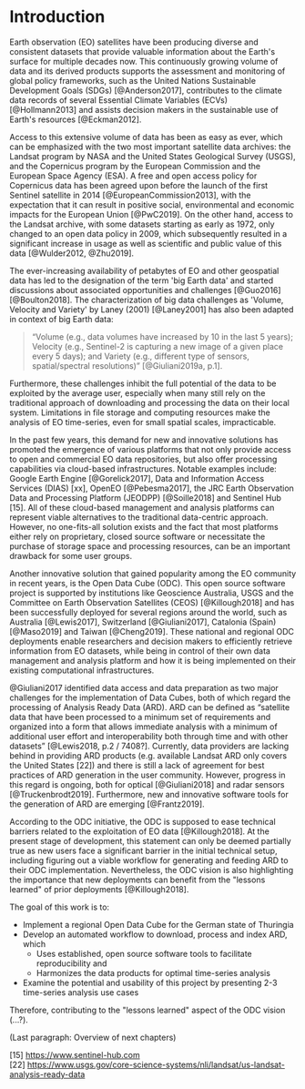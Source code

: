 
# Introduction

Earth observation (EO) satellites have been producing diverse and consistent datasets that provide valuable information about the Earth's surface for multiple decades now. This continuously growing volume of data and its derived products supports the assessment and monitoring of global policy frameworks, such as the United Nations Sustainable Development Goals (SDGs) [@Anderson2017], contributes to the climate data records of several Essential Climate Variables (ECVs) [@Hollmann2013] and assists decision makers in the sustainable use of Earth's resources [@Eckman2012].

Access to this extensive volume of data has been as easy as ever, which can be emphasized with the two most important satellite data archives: the Landsat program by NASA and the United States Geological Survey (USGS), and the Copernicus program by the European Commission and the European Space Agency (ESA). A free and open access policy for Copernicus data has been agreed upon before the launch of the first Sentinel satellite in 2014 [@EuropeanCommission2013], with the expectation that it can result in positive social, environmental and economic impacts for the European Union [@PwC2019]. On the other hand, access to the Landsat archive, with some datasets starting as early as 1972, only changed to an open data policy in 2009, which subsequently resulted in a significant increase in usage as well as scientific and public value of this data [@Wulder2012, @Zhu2019].

The ever-increasing availability of petabytes of EO and other geospatial data has led to the designation of the term 'big Earth data' and started discussions about associated opportunities and challenges [@Guo2016] [@Boulton2018]. The characterization of big data challenges as 'Volume, Velocity and Variety' by Laney (2001) [@Laney2001] has also been adapted in context of big Earth data: 
>“Volume (e.g., data volumes have increased by 10 in the last 5 years); Velocity (e.g., Sentinel-2 is capturing a new image of a given place every 5 days); and Variety (e.g., different type of sensors, spatial/spectral resolutions)” [@Giuliani2019a, p.1]. 

Furthermore, these challenges inhibit the full potential of the data to be exploited by the average user, especially when many still rely on the traditional approach of downloading and processing the data on their local system. Limitations in file storage and computing resources make the analysis of EO time-series, even for small spatial scales, impracticable.

In the past few years, this demand for new and innovative solutions has promoted the emergence of various platforms that not only provide access to open and commercial EO data repositories, but also offer processing capabilities via cloud-based infrastructures. Notable examples include: Google Earth Engine [@Gorelick2017], Data and Information Access Services (DIAS) [xx], OpenEO [@Pebesma2017], the JRC Earth Observation Data and Processing Platform (JEODPP) [@Soille2018] and Sentinel Hub [15]. All of these cloud-based management and analysis platforms can represent viable alternatives to the traditional data-centric approach. However, no one-fits-all solution exists and the fact that most platforms either rely on proprietary, closed source software or necessitate the purchase of storage space and processing resources, can be an important drawback for some user groups.

Another innovative solution that gained popularity among the EO community in recent years, is the Open Data Cube (ODC). This open source software project is supported by institutions like Geoscience Australia, USGS and the Committee on Earth Observation Satellites (CEOS) [@Killough2018] and has been successfully deployed for several regions around the world, such as Australia [@Lewis2017], Switzerland [@Giuliani2017], Catalonia (Spain) [@Maso2019] and Taiwan [@Cheng2019]. These national and regional ODC deployments enable researchers and decision makers to efficiently retrieve information from EO datasets, while being in control of their own data management and analysis platform and how it is being implemented on their existing computational infrastructures.

@Giuliani2017 identified data access and data preparation as two major challenges for the implementation of Data Cubes, both of which regard the processing of Analysis Ready Data (ARD). ARD can be defined as “satellite data that have been processed to a minimum set of requirements and organized into a form that allows immediate analysis with a minimum of additional user effort and interoperability both through time and with other datasets” [@Lewis2018, p.2 / 7408?]. Currently, data providers are lacking behind in providing ARD products (e.g. available Landsat ARD only covers the United States [22]) and there is still a lack of agreement for best practices of ARD generation in the user community. However, progress in this regard is ongoing, both for optical [@Giuliani2018] and radar sensors [@Truckenbrodt2019]. Furthermore, new and innovative software tools for the generation of ARD are emerging [@Frantz2019].

According to the ODC initiative, the ODC is supposed to ease technical barriers related to the exploitation of EO data [@Killough2018]. At the present stage of development, this statement can only be deemed partially true as new users face a significant barrier in the initial technical setup, including figuring out a viable workflow for generating and feeding ARD to their ODC implementation. Nevertheless, the ODC vision is also highlighting the importance that new deployments can benefit from the "lessons learned" of prior deployments [@Killough2018].

The goal of this work is to:

- Implement a regional Open Data Cube for the German state of Thuringia
- Develop an automated workflow to download, process and index ARD, which
  - Uses established, open source software tools to facilitate reproducibility and
  - Harmonizes the data products for optimal time-series analysis
- Examine the potential and usability of this project by presenting 2-3 time-series analysis use cases

Therefore, contributing to the "lessons learned" aspect of the ODC vision (...?).

(Last paragraph: Overview of next chapters)

[15] https://www.sentinel-hub.com  
[22] https://www.usgs.gov/core-science-systems/nli/landsat/us-landsat-analysis-ready-data  
